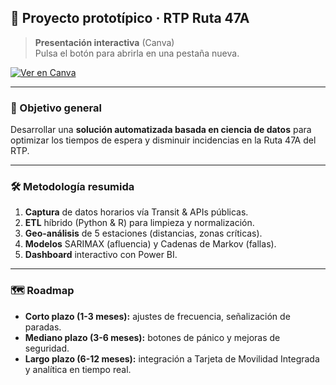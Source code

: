 ## 🚌 Proyecto prototípico · RTP Ruta 47A

> **Presentación interactiva** (Canva)  
> Pulsa el botón para abrirla en una pestaña nueva.

[![Ver en Canva](https://img.shields.io/badge/Canva-Presentaci%C3%B3n-9226FF?logo=canva&logoColor=white&style=for-the-badge)](https://www.canva.com/design/DAGoTFkACAs/tzHrMwXEZZEoWmVzvjlCKw/edit?utm_content=DAGoTFkACAs&utm_campaign=designshare&utm_medium=link2&utm_source=sharebutton)

---

### 🎯 Objetivo general
Desarrollar una **solución automatizada basada en ciencia de datos** para optimizar los tiempos de espera y disminuir incidencias en la Ruta 47A del RTP.

---


### 🛠️ Metodología resumida

1. **Captura** de datos horarios vía Transit & APIs públicas.  
2. **ETL** híbrido (Python & R) para limpieza y normalización.  
3. **Geo-análisis** de 5 estaciones (distancias, zonas críticas).  
4. **Modelos** SARIMAX (afluencia) y Cadenas de Markov (fallas).  
5. **Dashboard** interactivo con Power BI.

---

### 🗺️ Roadmap

- **Corto plazo (1-3 meses):** ajustes de frecuencia, señalización de paradas.  
- **Mediano plazo (3-6 meses):** botones de pánico y mejoras de seguridad.  
- **Largo plazo (6-12 meses):** integración a Tarjeta de Movilidad Integrada y analítica en tiempo real.
